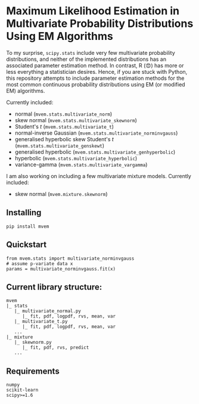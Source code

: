 # Maximum Likelihood Estimation in Multivariate Probability Distributions Using EM Algorithms

To my surprise, ```scipy.stats``` include very few multivariate probability distributions, and neither of the implemented distributions has an associated parameter estimation method. In contrast, R (:heart_eyes:) has more or less everything a statistician desires. Hence, if you are stuck with Python, this repository attempts to include parameter estimation methods for the most common continuous probability distributions using EM (or modified EM) algorithms.

Currently included:
- normal (```mvem.stats.multivariate_norm```)
- skew normal (```mvem.stats.multivariate_skewnorm```)
- Student's *t* (```mvem.stats.multivariate_t```)
- normal-inverse Gaussian (```mvem.stats.multivariate_norminvgauss```)
- generalised hyperbolic skew Student's *t* (```mvem.stats.multivariate_genskewt```)
- generalised hyperbolic (```mvem.stats.multivariate_genhyperbolic```)
- hyperbolic (```mvem.stats.multivariate_hyperbolic```)
- variance-gamma (```mvem.stats.multivariate_vargamma```)

I am also working on including a few multivariate mixture models. Currently included:
- skew normal (```mvem.mixture.skewnorm```)

## Installing

```
pip install mvem
```

## Quickstart

```
from mvem.stats import multivariate_norminvgauss
# assume p-variate data x
params = multivariate_norminvgauss.fit(x)
```

## Current library structure:

```
mvem
|_ stats
   |_ multivariate_normal.py
      |_ fit, pdf, logpdf, rvs, mean, var
   |_ multivariate_t.py
      |_ fit, pdf, logpdf, rvs, mean, var
   ...
|_ mixture
   |_ skewnorm.py
      |_ fit, pdf, rvs, predict
   ...
```

## Requirements

```
numpy
scikit-learn
scipy>=1.6
```